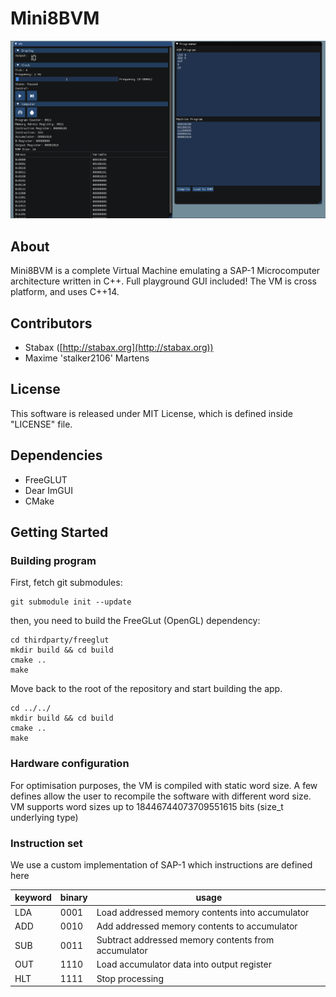 # Mini8BVM

![VM Overview](/docs/overview.png?raw=true)

## About

Mini8BVM is a complete Virtual Machine emulating a SAP-1 Microcomputer architecture written in C++.
Full playground GUI included!
The VM is cross platform, and uses C++14.

## Contributors
+ Stabax ([http://stabax.org](http://stabax.org))
+ Maxime 'stalker2106' Martens

## License

This software is released under MIT License, which is defined inside "LICENSE" file.

## Dependencies
+ FreeGLUT
+ Dear ImGUI
+ CMake

## Getting Started

### Building program

First, fetch git submodules:

    git submodule init --update

then, you need to build the FreeGLut (OpenGL) dependency:

    cd thirdparty/freeglut
    mkdir build && cd build
    cmake ..
    make

Move back to the root of the repository and start building the app.

    cd ../../
    mkdir build && cd build
    cmake ..
    make

### Hardware configuration

For optimisation purposes, the VM is compiled with static word size.
A few defines allow the user to recompile the software with different word size.
VM supports word sizes up to 18446744073709551615 bits (size_t underlying type)

### Instruction set

We use a custom implementation of SAP-1 which instructions are defined here

| keyword | binary | usage |
| --- | ---- | ---- |
| LDA | 0001 | Load addressed memory contents into accumulator |
| ADD | 0010 | Add addressed memory contents to accumulator |
| SUB | 0011 | Subtract addressed memory contents from accumulator |
| OUT | 1110 | Load accumulator data into output register |
| HLT | 1111 | Stop processing |
